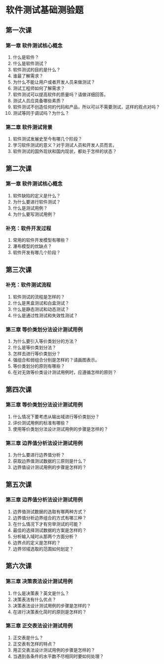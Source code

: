 # 软件测试基础测验题

## 第一次课

### 第一章 软件测试核心概念

1. 什么是软件？
2. 什么是软件测试？
3. 软件测试的目的是什么？
4. 谁最了解需求？
5. 为什么不能让用户或者开发人员来做测试？
6. 测试工程师如何了解需求？
7. 软件测试可以提高软件的质量吗？请做详细回答。
8. 测试人员应具备哪些素质？
9. 软件测试不创造任何的代码和产品，所以可以不需要测试，这样的观点对吗？
10. 测试等同于调试吗？为什么？

### 第二章 软件测试背景

1. 软件测试发展史至今有哪几个阶段？
2. 学习软件测试的意义？对于测试人员和开发人员而言。
2. 软件测试的国外现状和国内现状，都处于怎样的状态？

## 第二次课

### 第一章 软件测试核心概念

1. 软件缺陷的定义是什么？
2. 为什么要进行软件测试？
3. 什么是测试用例？
4. 为什么要写测试用例？

### 补充：软件开发过程

1. 常用的软件开发模型有哪些？
2. 瀑布模型的优缺点？
3. 软件开发有哪几个阶段？

## 第三次课

### 补充：软件测试流程

1. 软件测试的流程是怎样的？
2. 什么是黑盒测试和白盒测试？
3. 什么是静态测试和动态测试？
4. 什么是通过性测试和失效性测试？

### 第三章 等价类划分法设计测试用例

1. 为什么要引入等价类划分的方法？
2. 什么是等价类划分法？
2. 怎样去进行等价类划分？
3. 强组合和弱组合分别是怎样的？请画图表示。
4. 等价类划分的原则有哪些？
5. 在对无效等价类设计测试用例时，应遵循怎样的原则？

## 第四次课

### 第三章 等价类划分法设计测试用例

1. 什么情况下要考虑从输出域进行等价类划分？
2. 评价测试用例的标准有哪些？
3. 使用等价类划分法设计测试用例的步骤是怎样的？

### 第三章 边界值分析法设计测试用例

1. 为什么要进行边界值分析？
2. 获取边界值测试数据的三原则是什么？
3. 边界值设计测试用例的步骤是怎样的？

## 第五次课

### 第三章 边界值分析法设计测试用例

1. 边界值测试数据的选取有哪两种方式？
2. 边界值分析边界组合的方式有哪三种？
3. 在什么情况下才有穷举测试的可能？
4. 最佳的选择测试数据的方案是怎样的？
5. 分析输入域时从那两个方面分析？
6. 边界点的定义是怎样的？
7. 边界邻域选取的范围如何划定？

## 第六次课

### 第三章 决策表法设计测试用例

1. 什么是决策表？英文是什么？
2. 决策表法有什么优点？
3. 决策表法设计测试用例的步骤是怎样的？
4. 在进行决策表化简时的原则是怎样的？

### 第三章 正交表法设计测试用例

1. 正交表是什么？
2. 正交表有怎样的特点？
3. 用正交表法设计测试用例的步骤是怎样的？
4. 当遇到各条件的水平数不尽相同时要如何处理？











